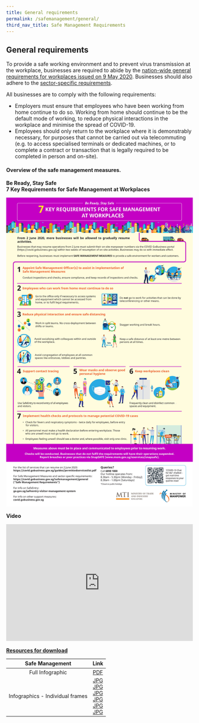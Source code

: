 ```yaml
---
title: General requirements
permalink: /safemanagement/general/
third_nav_title: Safe Management Requirements
---
```

## General requirements

To provide a safe working environment and to prevent virus transmission at the workplace, businesses are required to abide by the <a href="https://www.mom.gov.sg/covid-19/requirements-for-safe-management-measures" target="_blank">nation-wide general requirements for workplaces issued on 9 May 2020</a>. Businesses should also adhere to the [sector-specific requirements](/safemanagement/sector/).

All businesses are to comply with the following requirements:

- Employers must ensure that employees who have been working from home continue to do so. Working from home should continue to be the default mode of working, to reduce physical interactions in the workplace and minimise the spread of COVID-19.
- Employees should only return to the workplace where it is demonstrably necessary, for purposes that cannot be carried out via telecommuting (e.g. to access specialised terminals or dedicated machines, or to complete a contract or transaction that is legally required to be completed in person and on-site).

#### Overview of the safe management measures.

**Be Ready, Stay Safe** <br>
**7 Key Requirements for Safe Management at Workplaces**

![Safe Management Practices!](/images/covid/infog.jpg "7 Key Requirements for Safe Management at Workplaces")

**Video**

<iframe width="100%" height="315" src="https://www.youtube.com/embed/lzCc0TOA7F4" frameborder="0" allow="accelerometer; autoplay; encrypted-media; gyroscope; picture-in-picture" allowfullscreen></iframe>

**<ins>Resources for download</ins>**

|         Safe Management          |                                                                                                                                                                           Link                                                                                                                                                                            |
| :------------------------------: | :-------------------------------------------------------------------------------------------------------------------------------------------------------------------------------------------------------------------------------------------------------------------------------------------------------------------------------------------------------: |
|         Full Infographic         |                                                                                                               <a href="/images/Resumption_of_Biz_Activities_-_Safe_Management_Measures_Infographic_Revised_FA.pdf" target="_blank">PDF</a>                                                                                                                |
| Infographics - Individual frames | <a href="/images/img-01.jpg" target="_blank">JPG</a> <br>  <a href="/images/img-02.jpg" target="_blank">JPG</a>  <br>  <a href="/images/img-03.jpg" target="_blank">JPG</a> <br> <a href="/images/img-04.jpg" target="_blank">JPG</a> <br> <a href="/images/img-05.jpg" target="_blank">JPG</a> <br> <a href="/images/img-06.jpg" target="_blank">JPG</a> |
